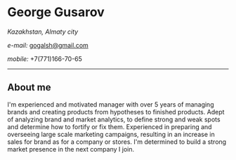 # George Gusarov

*Kazakhstan, Almaty city*

*e-mail:* [gogalsh@gmail.com](gogalsh@gmail.com)

*mobile:* +7(771)166-70-65
***
## About me
I'm experienced and motivated manager with over 5 years of managing brands and creating products from hypotheses to finished products. Adept of analyzing brand and market analytics, to define strong and weak spots and determine how to fortify or fix them. Experienced in preparing and overseeing large scale marketing campaigns, resulting in an increase in sales for brand as for a company or stores. I'm determined to build a strong market presence in the next company I join.
